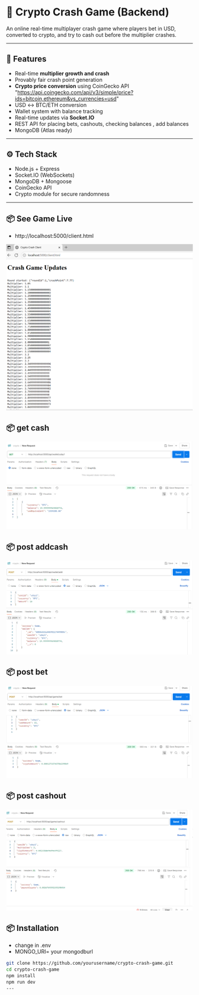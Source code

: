 # 🧨 Crypto Crash Game (Backend)

An online real-time multiplayer crash game where players bet in USD, converted to crypto, and try to cash out before the multiplier crashes.

---

## 🚀 Features

- Real-time **multiplier growth and crash**
- Provably fair crash point generation
- **Crypto price conversion** using CoinGecko API
"https://api.coingecko.com/api/v3/simple/price?ids=bitcoin,ethereum&vs_currencies=usd"
- USD ↔ BTC/ETH conversion
- Wallet system with balance tracking
- Real-time updates via **Socket.IO**
- REST API for placing bets, cashouts, checking balances , add balances
- MongoDB (Atlas ready)

---

## ⚙️ Tech Stack

- Node.js + Express
- Socket.IO (WebSockets)
- MongoDB + Mongoose
- CoinGecko API
- Crypto module for secure randomness

---

## 📦  See Game Live

- http://localhost:5000/client.html

 ![image info](images/gamelive.png)

## 📦 get cash

 ![image info](images/amount%20.png)


## 📦 post addcash

 ![image info](images/addamount.png)

## 📦 post bet

![image info](images/bet.png)

## 📦 post cashout

![image info](images/cashout.png)


## 📦 Installation
- change  in .env
- MONGO_URI=   your mongodburl

```bash
git clone https://github.com/yourusername/crypto-crash-game.git
cd crypto-crash-game
npm install
npm run dev
---




